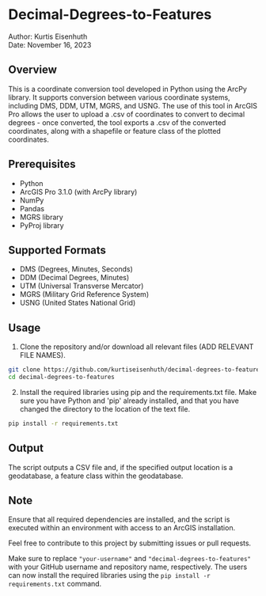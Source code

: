 # Decimal-Degrees-to-Features

Author: Kurtis Eisenhuth  
Date: November 16, 2023

## Overview

This is a coordinate conversion tool developed in Python using the ArcPy library. It supports conversion between various coordinate systems, including DMS, DDM, UTM, MGRS, and USNG. The use of this tool in ArcGIS Pro allows the user to upload a .csv of coordinates to convert to decimal degrees - once converted, the tool exports a .csv of the converted coordinates, along with a shapefile or feature class of the plotted coordinates. 

## Prerequisites

- Python
- ArcGIS Pro 3.1.0 (with ArcPy library)
- NumPy
- Pandas
- MGRS library
- PyProj library

## Supported Formats

- DMS (Degrees, Minutes, Seconds)
- DDM (Decimal Degrees, Minutes)
- UTM (Universal Transverse Mercator)
- MGRS (Military Grid Reference System)
- USNG (United States National Grid)

## Usage 

1. Clone the repository and/or download all relevant files (ADD RELEVANT FILE NAMES).

```bash
git clone https://github.com/kurtiseisenhuth/decimal-degrees-to-features.git
cd decimal-degrees-to-features
```
2. Install the required libraries using pip and the requirements.txt file. Make sure you have Python and 'pip' already installed, and that you have changed the directory to the location of the text file.

```bash
pip install -r requirements.txt
```

## Output
The script outputs a CSV file and, if the specified output location is a geodatabase, a feature class within the geodatabase.

## Note
Ensure that all required dependencies are installed, and the script is executed within an environment with access to an ArcGIS installation.

Feel free to contribute to this project by submitting issues or pull requests.

Make sure to replace `"your-username"` and `"decimal-degrees-to-features"` with your GitHub username and repository name, respectively. The users can now install the required libraries using the `pip install -r requirements.txt` command.




